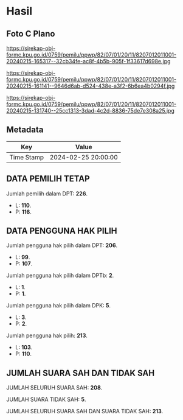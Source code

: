 # Hasil

## Foto C Plano

https://sirekap-obj-formc.kpu.go.id/0759/pemilu/ppwp/82/07/01/20/11/8207012011001-20240215-165317--32cb34fe-ac8f-4b5b-905f-1f33617d698e.jpg

https://sirekap-obj-formc.kpu.go.id/0759/pemilu/ppwp/82/07/01/20/11/8207012011001-20240215-161141--9646d6ab-d524-438e-a3f2-6b6ea4b0294f.jpg

https://sirekap-obj-formc.kpu.go.id/0759/pemilu/ppwp/82/07/01/20/11/8207012011001-20240215-131740--25cc1313-3dad-4c2d-8836-75de7e308a25.jpg


## Metadata

| Key        | Value               |
| ---------- | ------------------- |
| Time Stamp | 2024-02-25 20:00:00 |


## DATA PEMILIH TETAP

Jumlah pemilih dalam DPT: **226**.
 * L: **110**.
 * P: **116**.

## DATA PENGGUNA HAK PILIH

Jumlah pengguna hak pilih dalam DPT: **206**.
 * L: **99**.
 * P: **107**.

Jumlah pengguna hak pilih dalam DPTb: **2**.
 * L: **1**.
 * P: **1**.

Jumlah pengguna hak pilih dalam DPK: **5**.
 * L: **3**.
 * P: **2**.

Jumlah pengguna hak pilih: **213**.
 * L: **103**.
 * P: **110**.

## JUMLAH SUARA SAH DAN TIDAK SAH

JUMLAH SELURUH SUARA SAH: **208**.

JUMLAH SUARA TIDAK SAH: **5**.

JUMLAH SELURUH SUARA SAH DAN SUARA TIDAK SAH: **213**.


